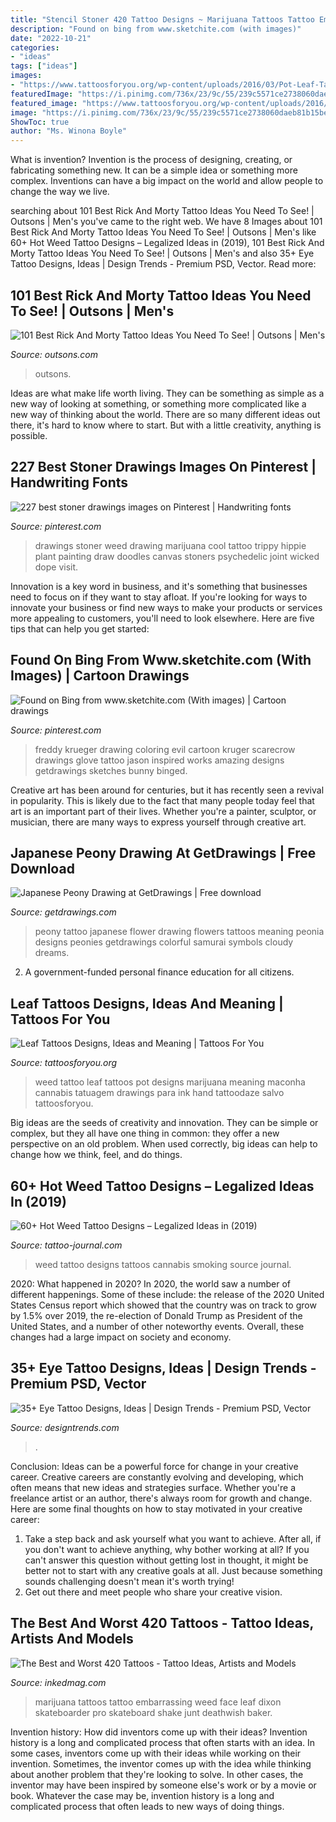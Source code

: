 ```yaml
---
title: "Stencil Stoner 420 Tattoo Designs ~ Marijuana Tattoos Tattoo Embarrassing Weed Face Leaf Dixon Skateboarder Pro Skateboard Shake Junt Deathwish Baker"
description: "Found on bing from www.sketchite.com (with images)"
date: "2022-10-21"
categories:
- "ideas"
tags: ["ideas"]
images:
- "https://www.tattoosforyou.org/wp-content/uploads/2016/03/Pot-Leaf-Tattoo.jpg"
featuredImage: "https://i.pinimg.com/736x/23/9c/55/239c5571ce2738060daeb81b15bef4be--marijuana-tattoo-weed-tattoo.jpg"
featured_image: "https://www.tattoosforyou.org/wp-content/uploads/2016/03/Pot-Leaf-Tattoo.jpg"
image: "https://i.pinimg.com/736x/23/9c/55/239c5571ce2738060daeb81b15bef4be--marijuana-tattoo-weed-tattoo.jpg"
ShowToc: true
author: "Ms. Winona Boyle"
---
```



What is invention?
Invention is the process of designing, creating, or fabricating something new. It can be a simple idea or something more complex. Inventions can have a big impact on the world and allow people to change the way we live.

	

		
searching about 101 Best Rick And Morty Tattoo Ideas You Need To See! | Outsons | Men&#039;s you've came to the right web. We have 8 Images about 101 Best Rick And Morty Tattoo Ideas You Need To See! | Outsons | Men&#039;s like 60+ Hot Weed Tattoo Designs – Legalized Ideas in (2019), 101 Best Rick And Morty Tattoo Ideas You Need To See! | Outsons | Men&#039;s and also 35+ Eye Tattoo Designs, Ideas | Design Trends - Premium PSD, Vector. Read more:
		
    
## 101 Best Rick And Morty Tattoo Ideas You Need To See! | Outsons | Men&#039;s

<img loading=lazy src="https://outsons.com/wp-content/uploads/2020/08/Cartoon-Tattoo-Rick-And-Morty-Design-1024x1024.jpg" onerror="this.onerror=null;this.src='https://tse4.mm.bing.net/th?id=OIP.dPNsL3ShcP6t5RxdPIPxBQHaHa&amp;pid=15.1';" alt="101 Best Rick And Morty Tattoo Ideas You Need To See! | Outsons | Men&#039;s">

_Source: outsons.com_

>outsons. 

	

Ideas are what make life worth living. They can be something as simple as a new way of looking at something, or something more complicated like a new way of thinking about the world. There are so many different ideas out there, it's hard to know where to start. But with a little creativity, anything is possible.

    
## 227 Best Stoner Drawings Images On Pinterest | Handwriting Fonts

<img loading=lazy src="https://i.pinimg.com/736x/23/9c/55/239c5571ce2738060daeb81b15bef4be--marijuana-tattoo-weed-tattoo.jpg" onerror="this.onerror=null;this.src='https://tse4.mm.bing.net/th?id=OIP.i_XIBB8mkby78ohGtTSfWgHaJ4&amp;pid=15.1';" alt="227 best stoner drawings images on Pinterest | Handwriting fonts">

_Source: pinterest.com_

>drawings stoner weed drawing marijuana cool tattoo trippy hippie plant painting draw doodles canvas stoners psychedelic joint wicked dope visit. 

	

Innovation is a key word in business, and it's something that businesses need to focus on if they want to stay afloat. If you're looking for ways to innovate your business or find new ways to make your products or services more appealing to customers, you'll need to look elsewhere. Here are five tips that can help you get started: 

    
## Found On Bing From Www.sketchite.com (With Images) | Cartoon Drawings

<img loading=lazy src="https://i.pinimg.com/736x/b0/1b/9c/b01b9c04703d60a0fcfa10ac2558db08.jpg" onerror="this.onerror=null;this.src='https://tse2.mm.bing.net/th?id=OIP.MPKz6zzoJkVD9eW_kSnW-gHaJH&amp;pid=15.1';" alt="Found on Bing from www.sketchite.com (With images) | Cartoon drawings">

_Source: pinterest.com_

>freddy krueger drawing coloring evil cartoon kruger scarecrow drawings glove tattoo jason inspired works amazing designs getdrawings sketches bunny binged. 

	

Creative art has been around for centuries, but it has recently seen a revival in popularity. This is likely due to the fact that many people today feel that art is an important part of their lives. Whether you're a painter, sculptor, or musician, there are many ways to express yourself through creative art.

    
## Japanese Peony Drawing At GetDrawings | Free Download

<img loading=lazy src="http://getdrawings.com/image/japanese-peony-drawing-53.jpg" onerror="this.onerror=null;this.src='https://tse1.mm.bing.net/th?id=OIP.Nj_OFqojP1hWiAhcxzmtDQHaE5&amp;pid=15.1';" alt="Japanese Peony Drawing at GetDrawings | Free download">

_Source: getdrawings.com_

>peony tattoo japanese flower drawing flowers tattoos meaning peonia designs peonies getdrawings colorful samurai symbols cloudy dreams. 

	

2. A government-funded personal finance education for all citizens.

    
## Leaf Tattoos Designs, Ideas And Meaning | Tattoos For You

<img loading=lazy src="https://www.tattoosforyou.org/wp-content/uploads/2016/03/Pot-Leaf-Tattoo.jpg" onerror="this.onerror=null;this.src='https://tse4.mm.bing.net/th?id=OIP.WjXGFBBgRnEHo4wbbBnkgAHaFi&amp;pid=15.1';" alt="Leaf Tattoos Designs, Ideas and Meaning | Tattoos For You">

_Source: tattoosforyou.org_

>weed tattoo leaf tattoos pot designs marijuana meaning maconha cannabis tatuagem drawings para ink hand tattoodaze salvo tattoosforyou. 

	

Big ideas are the seeds of creativity and innovation. They can be simple or complex, but they all have one thing in common: they offer a new perspective on an old problem. When used correctly, big ideas can help to change how we think, feel, and do things.

    
## 60+ Hot Weed Tattoo Designs – Legalized Ideas In (2019)

<img loading=lazy src="http://tattoo-journal.com/wp-content/uploads/2016/08/Weed-Tattoo_-2.jpg" onerror="this.onerror=null;this.src='https://tse1.mm.bing.net/th?id=OIP.hx85q5dY6NaGcoORM8lYcgHaHa&amp;pid=15.1';" alt="60+ Hot Weed Tattoo Designs – Legalized Ideas in (2019)">

_Source: tattoo-journal.com_

>weed tattoo designs tattoos cannabis smoking source journal. 

	

2020: What happened in 2020?
In 2020, the world saw a number of different happenings. Some of these include: the release of the 2020 United States Census report which showed that the country was on track to grow by 1.5% over 2019, the re-election of Donald Trump as President of the United States, and a number of other noteworthy events. Overall, these changes had a large impact on society and economy.

    
## 35+ Eye Tattoo Designs, Ideas | Design Trends - Premium PSD, Vector

<img loading=lazy src="https://images.designtrends.com/wp-content/uploads/2015/11/05100301/All-Seeing-Eye-Tattoo-Design.jpg" onerror="this.onerror=null;this.src='https://tse4.mm.bing.net/th?id=OIP.uzvrE7thLW15wxkksOhNWAHaHY&amp;pid=15.1';" alt="35+ Eye Tattoo Designs, Ideas | Design Trends - Premium PSD, Vector">

_Source: designtrends.com_

>. 

	

Conclusion: Ideas can be a powerful force for change in your creative career.
Creative careers are constantly evolving and developing, which often means that new ideas and strategies surface. Whether you're a freelance artist or an author, there's always room for growth and change. Here are some final thoughts on how to stay motivated in your creative career:
1) Take a step back and ask yourself what you want to achieve. After all, if you don't want to achieve anything, why bother working at all? If you can't answer this question without getting lost in thought, it might be better not to start with any creative goals at all. Just because something sounds challenging doesn't mean it's worth trying!
2) Get out there and meet people who share your creative vision.

    
## The Best And Worst 420 Tattoos - Tattoo Ideas, Artists And Models

<img loading=lazy src="https://www.inkedmag.com/.image/t_share/MTU5MDMzMDcyMjAzMDE1ODI5/420tattoo-feat.jpg" onerror="this.onerror=null;this.src='https://tse3.mm.bing.net/th?id=OIP.pYx0e3elBMlaLcUgYjuhpAHaF7&amp;pid=15.1';" alt="The Best and Worst 420 Tattoos - Tattoo Ideas, Artists and Models">

_Source: inkedmag.com_

>marijuana tattoos tattoo embarrassing weed face leaf dixon skateboarder pro skateboard shake junt deathwish baker. 

	

Invention history: How did inventors come up with their ideas?
Invention history is a long and complicated process that often starts with an idea. In some cases, inventors come up with their ideas while working on their invention. Sometimes, the inventor comes up with the idea while thinking about another problem that they're looking to solve. In other cases, the inventor may have been inspired by someone else's work or by a movie or book. Whatever the case may be, invention history is a long and complicated process that often leads to new ways of doing things.

